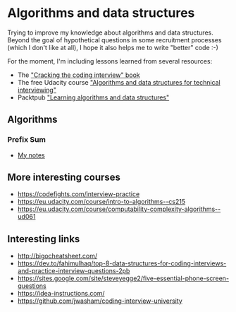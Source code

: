 # Algorithms and data structures

Trying to improve my knowledge about algorithms and data structures.
Beyond the goal of hypothetical questions in some recruitment processes (which I don't like at all), I hope it also helps me to write "better" code :-)

For the moment, I'm including lessons learned from several resources:
* The ["Cracking the coding interview" book](./cracking-the-coding-interview)
* The free Udacity course ["Algorithms and data structures for technical interviewing"](./udactiy-technical-interview)
* Packtpub ["Learning algorithms and data structures"](./packtpub-learning-algorithms-and-data-structures)

## Algorithms
### Prefix Sum
- [My notes](https://docs.google.com/document/d/1l8WkabgPHF776PO5JiJWpNTdqrA2yka32KxJQX6xekQ/edit?tab=t.0#heading=h.vas57d76xzer)

## More interesting courses
* https://codefights.com/interview-practice
* https://eu.udacity.com/course/intro-to-algorithms--cs215
* https://eu.udacity.com/course/computability-complexity-algorithms--ud061

## Interesting links
* http://bigocheatsheet.com/
* https://dev.to/fahimulhaq/top-8-data-structures-for-coding-interviews-and-practice-interview-questions-2pb
* https://sites.google.com/site/steveyegge2/five-essential-phone-screen-questions
* https://idea-instructions.com/
* https://github.com/jwasham/coding-interview-university
